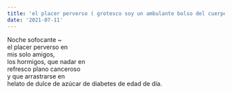 ```yaml
---
title: 'el placer perverso ( grotesco soy un ambulante bolso del cuerpo )'
date: '2021-07-11'
---
```


Noche sofocante ~\
el placer perverso en\
mis solo amigos,\
los hormigos, que nadar en\
refresco plano canceroso\
y que arrastrarse en\
helato de dulce de azúcar de diabetes de edad de día.
